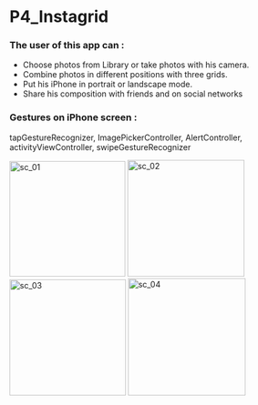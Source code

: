 # P4_Instagrid

### The user of this app can :
- Choose photos from Library or take photos with his camera.
- Combine photos in different positions with three grids.
- Put his iPhone in portrait or landscape mode.
- Share his composition with friends and on social networks

### Gestures on iPhone screen :
tapGestureRecognizer, ImagePickerController, AlertController, activityViewController, swipeGestureRecognizer


<img width="203" alt="sc_01" src="https://user-images.githubusercontent.com/39524369/64167075-bddf3580-ce48-11e9-9e80-a7aea1788c5e.png">

<img width="205" alt="sc_02" src="https://user-images.githubusercontent.com/39524369/64167079-c172bc80-ce48-11e9-8b1d-5bd5c917c3cc.png">

<img width="204" alt="sc_03" src="https://user-images.githubusercontent.com/39524369/64167104-cd5e7e80-ce48-11e9-9a3b-b555c7f03dad.png">

<img width="206" alt="sc_04" src="https://user-images.githubusercontent.com/39524369/64167115-d2233280-ce48-11e9-90b5-f39c80cdc124.png">

